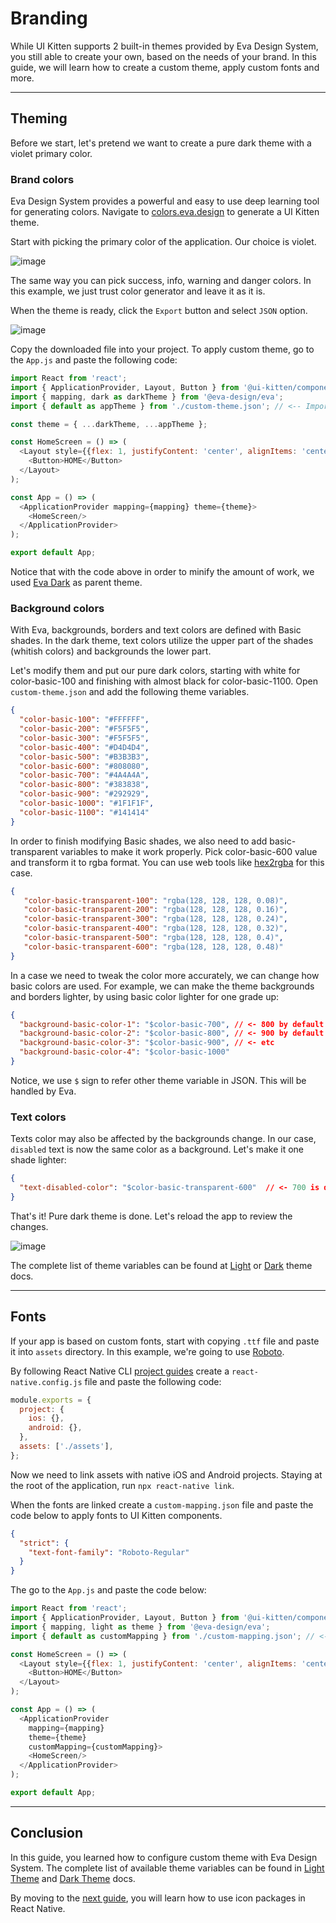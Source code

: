 # Branding

While UI Kitten supports 2 built-in themes provided by Eva Design System, you still able to create your own, based on the needs of your brand. In this guide, we will learn how to create a custom theme, apply custom fonts and more.

<hr>

## Theming

Before we start, let's pretend we want to create a pure dark theme with a violet primary color.

### Brand colors

Eva Design System provides a powerful and easy to use deep learning tool for generating colors. Navigate to <a href="https://hubs.ly/H0n6DdP0" target="_blank">colors.eva.design</a> to generate a UI Kitten theme.

Start with picking the primary color of the application. Our choice is violet.

![image](assets/images/articles/guides/branding-pick-color.gif)

The same way you can pick success, info, warning and danger colors. In this example, we just trust color generator and leave it as it is.

When the theme is ready, click the `Export` button and select `JSON` option.

![image](assets/images/articles/guides/branding-export-theme.gif)

Copy the downloaded file into your project.
To apply custom theme, go to the `App.js` and paste the following code:

```js
import React from 'react';
import { ApplicationProvider, Layout, Button } from '@ui-kitten/components';
import { mapping, dark as darkTheme } from '@eva-design/eva';
import { default as appTheme } from './custom-theme.json'; // <-- Import app theme

const theme = { ...darkTheme, ...appTheme };

const HomeScreen = () => (
  <Layout style={{flex: 1, justifyContent: 'center', alignItems: 'center'}}>
    <Button>HOME</Button>
  </Layout>
);

const App = () => (
  <ApplicationProvider mapping={mapping} theme={theme}>
    <HomeScreen/>
  </ApplicationProvider>
);

export default App;
```

Notice that with the code above in order to minify the amount of work, we used <a href="https://akveo.github.io/react-native-ui-kitten/docs/design-system/eva-dark-theme" target="_blank">Eva Dark</a> as parent theme.

### Background colors

With Eva, backgrounds, borders and text colors are defined with Basic shades. In the dark theme, text colors utilize the upper part of the shades (whitish colors) and backgrounds the lower part.

Let's modify them and put our pure dark colors, starting with white for color-basic-100 and finishing with almost black for color-basic-1100. Open `custom-theme.json` and add the following theme variables.

```json
{
  "color-basic-100": "#FFFFFF",
  "color-basic-200": "#F5F5F5",
  "color-basic-300": "#F5F5F5",
  "color-basic-400": "#D4D4D4",
  "color-basic-500": "#B3B3B3",
  "color-basic-600": "#808080",
  "color-basic-700": "#4A4A4A",
  "color-basic-800": "#383838",
  "color-basic-900": "#292929",
  "color-basic-1000": "#1F1F1F",
  "color-basic-1100": "#141414"
}
```

In order to finish modifying Basic shades, we also need to add basic-transparent variables to make it work properly. Pick color-basic-600 value and transform it to rgba format. You can use web tools like <a href="http://hex2rgba.devoth.com" target="_blank">hex2rgba</a> for this case. 

```json
{
   "color-basic-transparent-100": "rgba(128, 128, 128, 0.08)",
   "color-basic-transparent-200": "rgba(128, 128, 128, 0.16)",
   "color-basic-transparent-300": "rgba(128, 128, 128, 0.24)",
   "color-basic-transparent-400": "rgba(128, 128, 128, 0.32)",
   "color-basic-transparent-500": "rgba(128, 128, 128, 0.4)",
   "color-basic-transparent-600": "rgba(128, 128, 128, 0.48)"
}
```

In a case we need to tweak the color more accurately, we can change how basic colors are used. For example, we can make the theme backgrounds and borders lighter, by using basic color lighter for one grade up:

```json
{
  "background-basic-color-1": "$color-basic-700", // <- 800 by default
  "background-basic-color-2": "$color-basic-800", // <- 900 by default
  "background-basic-color-3": "$color-basic-900", // <- etc
  "background-basic-color-4": "$color-basic-1000"
}
```                            

Notice, we use `$` sign to refer other theme variable in JSON. This will be handled by Eva.

### Text colors

Texts color may also be affected by the backgrounds change. In our case, `disabled` text is now the same color as a background. Let's make it one shade lighter:

```json
{
  "text-disabled-color": "$color-basic-transparent-600"  // <- 700 is default
}
```

That's it! Pure dark theme is done. Let's reload the app to review the changes.

![image](assets/images/articles/guides/branding-theme-preview.png)

The complete list of theme variables can be found at <a href="https://akveo.github.io/react-native-ui-kitten/docs/design-system/eva-light-theme" target="_blank">Light</a> or <a href="https://akveo.github.io/react-native-ui-kitten/docs/design-system/eva-dark-theme" target="_blank">Dark</a> theme docs.

<hr>

## Fonts

If your app is based on custom fonts, start with copying `.ttf` file and paste it into `assets` directory. In this example, we're going to use <a href="https://fonts.google.com/specimen/Roboto" target="_blank">Roboto</a>.


By following React Native CLI 
<a href="https://github.com/react-native-community/cli/blob/master/docs/projects.md#project" target="blank">project guides</a>
create a `react-native.config.js` file and paste the following code:

```js
module.exports = {
  project: {
    ios: {},
    android: {},
  },
  assets: ['./assets'],
};
```

Now we need to link assets with native iOS and Android projects. Staying at the root of the application, run `npx react-native link`.

When the fonts are linked create a `custom-mapping.json` file and paste the code below to apply fonts to UI Kitten components. 

```json
{
  "strict": {
    "text-font-family": "Roboto-Regular"
  }
}
```

The go to the `App.js` and paste the code below: 

```js
import React from 'react';
import { ApplicationProvider, Layout, Button } from '@ui-kitten/components';
import { mapping, light as theme } from '@eva-design/eva';
import { default as customMapping } from './custom-mapping.json'; // <-- Import custom mapping

const HomeScreen = () => (
  <Layout style={{flex: 1, justifyContent: 'center', alignItems: 'center'}}>
    <Button>HOME</Button>
  </Layout>
);

const App = () => (
  <ApplicationProvider 
    mapping={mapping}
    theme={theme}
    customMapping={customMapping}>
    <HomeScreen/>
  </ApplicationProvider>
);

export default App;
```

<hr>

## Conclusion

In this guide, you learned how to configure custom theme with Eva Design System. The complete list of available theme variables can be found in <a href="https://akveo.github.io/react-native-ui-kitten/docs/design-system/eva-light-theme" target="_blank">Light Theme</a> and <a href="https://akveo.github.io/react-native-ui-kitten/docs/design-system/eva-dark-theme" target="_blank">Dark Theme</a> docs.

By moving to the [next guide](guides/icon-packages), you will learn how to use icon packages in React Native.
